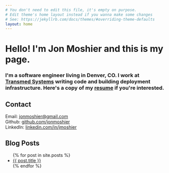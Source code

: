 ```yaml
---
# You don't need to edit this file, it's empty on purpose.
# Edit theme's home layout instead if you wanna make some changes
# See: https://jekyllrb.com/docs/themes/#overriding-theme-defaults
layout: home
---
```


# Hello! I'm Jon Moshier and this is my page. 
### I'm a software engineer living in Denver, CO. I work at [Transmed Systems](http://xbtransmed.com) writing code and building deployment infrastructure. Here's a copy of my [resume](assets/jonmoshier-resume.pdf) if you're interested.

## Contact
Email: [jonmoshier@gmail.com](mailto:jonmoshier@gmail.com)  
Github: [github.com/jonmoshier](https://github.com/jonmoshier)  
LinkedIn: [linkedin.com/in/jmoshier](https://linkedin.com/in/jmoshier)

## Blog Posts

<ul>
  {% for post in site.posts %}
    <li>
      <a href="{{ post.url }}">{{ post.title }}</a>
    </li>
  {% endfor %}
</ul>
